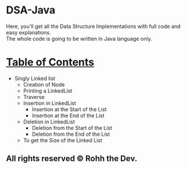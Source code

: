 # DSA-Java
Here, you'll get all the Data Structure Implementations with full code and easy explanations. <br>
The whole code is going to be written in Java language only. <br>

<h1 style="text-decoration:underline">Table of Contents</h1>
<ul>
  <li>
    Singly Linked list
    <ul>
      <li> Creation of Node </li>
      <li> Printing a LinkedList</li>
      <li> Traverse </li>
      <li> 
        Insertion in LinkedList 
        <ul>
          <li> Insertion at the Start of the List </li>
          <li> Insertion at the End of the List </li>
        </ul>
      </li>
      <li> 
        Deletion in LinkedList 
        <ul>
          <li> Deletion from the Start of the List </li>
          <li> Deletion from the End of the List </li>
        </ul>
      </li>
      <li> To get the Size of the Linked List </li>
    </ul>
  </li>
</ul>

<h2>All rights reserved © Rohh the Dev.</h2>
